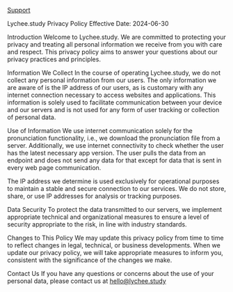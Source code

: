 [Support](README.md) 

Lychee.study
Privacy Policy
Effective Date: 2024-06-30

Introduction
Welcome to Lychee.study. We are committed to protecting your privacy and treating all personal information we receive from you with care and respect. This privacy policy aims to answer your questions about our privacy practices and principles.

Information We Collect
In the course of operating Lychee.study, we do not collect any personal information from our users. The only information we are aware of is the IP address of our users, as is customary with any internet connection necessary to access websites and applications. This information is solely used to facilitate communication between your device and our servers and is not used for any form of user tracking or collection of personal data.

Use of Information
We use internet communication solely for the pronunciation functionality, i.e., we download the pronunciation file from a server. Additionally, we use internet connectivity to check whether the user has the latest necessary app version. The user pulls the data from an endpoint and does not send any data for that except for data that is sent in every web page communication.

The IP address we determine is used exclusively for operational purposes to maintain a stable and secure connection to our services. We do not store, share, or use IP addresses for analysis or tracking purposes.

Data Security
To protect the data transmitted to our servers, we implement appropriate technical and organizational measures to ensure a level of security appropriate to the risk, in line with industry standards.

Changes to This Policy
We may update this privacy policy from time to time to reflect changes in legal, technical, or business developments. When we update our privacy policy, we will take appropriate measures to inform you, consistent with the significance of the changes we make.

Contact Us
If you have any questions or concerns about the use of your personal data, please contact us at hello@lychee.study
